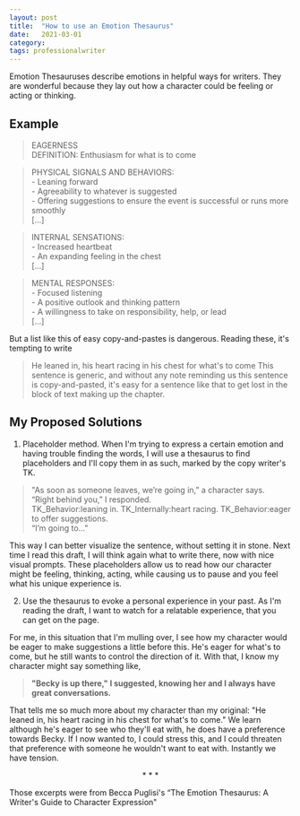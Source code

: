 ```yaml
---
layout: post
title:  "How to use an Emotion Thesaurus"
date:   2021-03-01
category: 
tags: professionalwriter
---
```

Emotion Thesauruses describe emotions in helpful ways for writers. They are wonderful because they lay out how a character could be feeling or acting or thinking.

## Example
> EAGERNESS<br>DEFINITION: Enthusiasm for what is to come

> PHYSICAL SIGNALS AND BEHAVIORS:<br>- Leaning forward<br>- Agreeability to whatever is suggested<br>- Offering suggestions to ensure the event is successful or runs more smoothly<br>[...]

> INTERNAL SENSATIONS:<br>- Increased heartbeat<br>- An expanding feeling in the chest<br>[...]

> MENTAL RESPONSES:<br>- Focused listening<br>- A positive outlook and thinking pattern<br>- A willingness to take on responsibility, help, or lead<br>[...]

But a list like this of easy copy-and-pastes is dangerous. Reading these, it's tempting to write
>He leaned in, his heart racing in his chest for what's to come
This sentence is generic, and without any note reminding us this sentence is copy-and-pasted, it's easy for a sentence like that to get lost in the block of text making up the chapter. 

## My Proposed Solutions

1. Placeholder method. When I'm trying to express a certain emotion and having trouble finding the words, I will use a thesaurus to find placeholders and I'll copy them in as such, marked by the copy writer's TK. 
>"As soon as someone leaves, we’re going in,” a character says.<br>“Right behind you,” I responded.<br>TK_Behavior:leaning in. TK_Internally:heart racing. TK_Behavior:eager to offer suggestions.<br>“I’m going to..."

This way I can better visualize the sentence, without setting it in stone. Next time I read this draft, I will think again what to write there, now with nice visual prompts. These placeholders allow us to read how our character might be feeling, thinking, acting, while causing us to pause and you feel what his unique experience is.

2. Use the thesaurus to evoke a personal experience in your past. As I'm reading the draft, I want to watch for a relatable experience, that you can get on the page.

For me, in this situation that I'm mulling over, I see how my character would be eager to make suggestions a little before this. He's eager for what's to come, but he still wants to control the direction of it. With that, I know my character might say something like, 
>**"Becky is up there," I suggested, knowing her and I always have great conversations.**

That tells me so much more about my character than my original: "He leaned in, his heart racing in his chest for what's to come." We learn although he's eager to see who they'll eat with, he does have a preference towards Becky. If I now wanted to, I could stress this, and I could threaten that preference with someone he wouldn't want to eat with. Instantly we have tension. 

<p style="text-align: center;"> * * * </p>

Those excerpts were from Becca Puglisi's “The Emotion Thesaurus: A Writer's Guide to Character Expression"